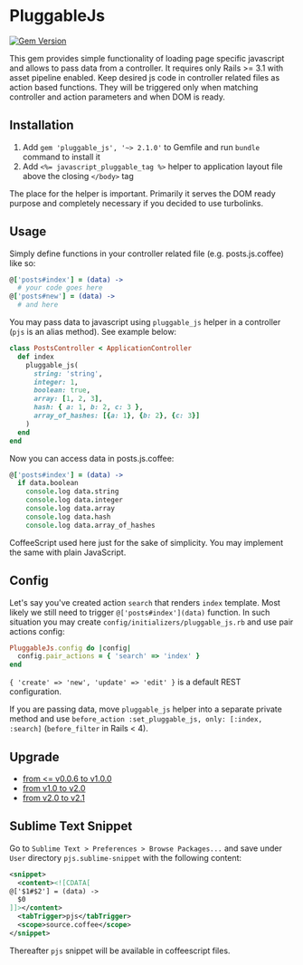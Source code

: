 # PluggableJs

[![Gem Version](https://badge.fury.io/rb/pluggable_js.svg)](http://badge.fury.io/rb/pluggable_js)

This gem provides simple functionality of loading page specific javascript and allows to pass data from a controller. It requires only Rails >= 3.1 with asset pipeline enabled. Keep desired js code in controller related files as action based functions. They will be triggered only when matching controller and action parameters and when DOM is ready.

## Installation

1. Add `gem 'pluggable_js', '~> 2.1.0'` to Gemfile and run `bundle` command to install it
2. Add `<%= javascript_pluggable_tag %>` helper to application layout file above the closing `</body>` tag

The place for the helper is important. Primarily it serves the DOM ready purpose and completely necessary if you decided to use turbolinks.

## Usage

Simply define functions in your controller related file (e.g. posts.js.coffee) like so:

```coffeescript
@['posts#index'] = (data) ->
  # your code goes here
@['posts#new'] = (data) ->
  # and here
```

You may pass data to javascript using `pluggable_js` helper in a controller (`pjs` is an alias method). See example below:

```ruby
class PostsController < ApplicationController
  def index
    pluggable_js(
      string: 'string',
      integer: 1,
      boolean: true,
      array: [1, 2, 3],
      hash: { a: 1, b: 2, c: 3 },
      array_of_hashes: [{a: 1}, {b: 2}, {c: 3}]
    )
  end
end
```

Now you can access data in posts.js.coffee:

```coffeescript
@['posts#index'] = (data) ->
  if data.boolean
    console.log data.string
    console.log data.integer
    console.log data.array
    console.log data.hash
    console.log data.array_of_hashes
```

CoffeeScript used here just for the sake of simplicity. You may implement the same with plain JavaScript.

## Config

Let's say you've created action `search` that renders `index` template. Most likely we still need to trigger `@['posts#index'](data)` function. In such situation you may create `config/initializers/pluggable_js.rb` and use pair actions config:

```ruby
PluggableJs.config do |config|
  config.pair_actions = { 'search' => 'index' }
end
```

`{ 'create' => 'new', 'update' => 'edit' }` is a default REST configuration.

If you are passing data, move `pluggable_js` helper into a separate private method and use `before_action :set_pluggable_js, only: [:index, :search]` (`before_filter` in Rails < 4).

## Upgrade

* [from <= v0.0.6 to v1.0.0](https://github.com/peresleguine/pluggable_js/wiki/Upgrade-from-v0.0.6-or-less-to-v1.0.0)
* [from v1.0 to v2.0](https://github.com/peresleguine/pluggable_js/wiki/Upgrade-from-v1.0-to-v2.0)
* [from v2.0 to v2.1](https://github.com/peresleguine/pluggable_js/wiki/Upgrade-from-v2.0-to-v2.1)

## Sublime Text Snippet

Go to `Sublime Text > Preferences > Browse Packages...` and save under `User` directory `pjs.sublime-snippet` with the following content:

```xml
<snippet>
  <content><![CDATA[
@['$1#$2'] = (data) ->
  $0
]]></content>
  <tabTrigger>pjs</tabTrigger>
  <scope>source.coffee</scope>
</snippet>
```

Thereafter `pjs` snippet will be available in coffeescript files.
